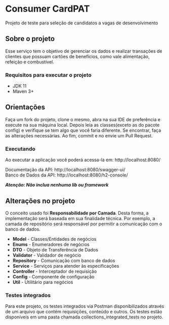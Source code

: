 # Consumer CardPAT
Projeto de teste para seleção de candidatos a vagas de desenvolvimento

## Sobre o projeto
Esse serviço tem o objetivo de gerenciar os dados e realizar transações de clientes que possuam cartões de benefícios, como vale alimentação, refeição e combustivel.

### Requisitos para executar o projeto
- JDK 11
- Maven 3+

## Orientações 
Faça um fork do projeto, clone o mesmo, abra na sua IDE de preferência e execute na sua máquina local. Depois leia as classes(exceto as do pacote config) e verifique se tem algo que você faria diferente. Se encontrar, faça as alterações necessárias. Ao fim, commit e no envie um Pull Request.

### Executando
<p>Ao executar a aplicação você poderá acessa-la em: http://localhost:8080/</p>
<p>Documentação da API: http://localhost:8080/swagger-ui/ <br/>
Banco de Dados da API: http://localhost:8080/h2-console/ <br/></p>

 ***Atenção: Não inclua nenhuma lib ou framework***  

## Alterações no projeto

O conceito usado foi **Responsabilidade por Camada**. Desta forma, a implementação será baseada em sua finalidade técnica. Por exemplo, a camada de repositório será responsável por permitir a comunicação com o banco de dados.

- **Model** - Classes/Entidades de negócios
- **Enums** - Enumeradores de negócios
- **DTO** - Objeto de Transferência de Dados
- **Validator** - Validador de negócio
- **Repository** - Comunicação com banco de dados
- **Service** - Serviços para atender às especificações
- **Controller** - Interceptador de requisição
- **Config** - Componente de configuração
- **Util** - Utilitário para negócios

### Testes integrados

Para este projeto, os testes integrados via Postman disponibilizados através de um arquivo que contém requisições, conteúdo e outros. Os testes estão disponíveis em uma pasta chamada collections_integrated_tests no projeto.
